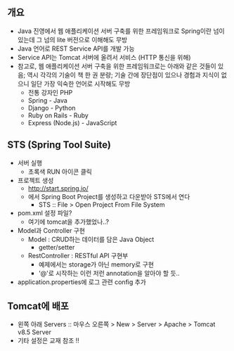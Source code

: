 
## 개요

- Java 진영에서 웹 애플리케이션 서버 구축를 위한 프레임워크로 Spring이란 넘이 있는데 그 넘의 lite 버전으로 이해해도 무방
- Java 언어로 REST Service API를 개발 가능
- Service API는 Tomcat 서버에 올려서 서비스 (HTTP 통신을 위해)
- 참고로, 웹 애플리케이션 서버 구축을 위한 프레임워크로는 아래와 같은 것들이 있음; 역시 각각의 기술이 책 한 권 분량; 기술 간에 장단점이 있으나 경험과 지식이 없으니 일단 가장 익숙한 언어로 시작해도 무방 
  - 전통 강자인 PHP
  - Spring - Java 
  - Django - Python
  - Ruby on Rails - Ruby
  - Express (Node.js) - JavaScript


## STS (Spring Tool Suite)
  - 서버 실행
    - 초록색 RUN 아이콘 클릭
  - 프로젝트 생성
    - http://start.spring.io/
    - 에서 Spring Boot Project를 생성하고 다운받아 STS에서 연다
      - STS :: File > Open Project From File System
  - pom.xml 설정 파일? 
    - 여기에 tomcat을 추가했었나..?
  - Model과 Controller 구현
    - Model : CRUD하는 데이터를 담은 Java Object
      - getter/setter
    - RestController : RESTful API 구현부
      - 예제에서는 storage가 아닌 memory로 구현
      - '@'로 시작하는 이런 저런 annotation을 알아야 할 듯..
  - application.properties에 로그 관련 config 추가
 
## Tomcat에 배포
  - 왼쪽 아래 Servers :: 마우스 오른쪽 > New > Server > Apache > Tomcat v8.5 Server
  - 기타 설정은 교재 참조 !!
